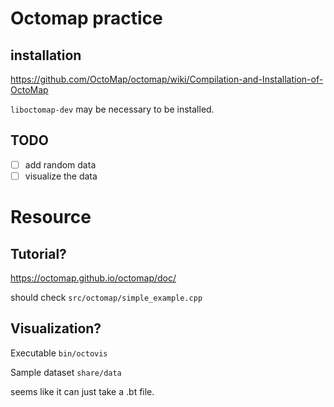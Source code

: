 # Octomap practice

## installation

https://github.com/OctoMap/octomap/wiki/Compilation-and-Installation-of-OctoMap

`liboctomap-dev` may be necessary to be installed.

## TODO

- [ ] add random data
- [ ] visualize the data

# Resource

## Tutorial?
https://octomap.github.io/octomap/doc/

should check `src/octomap/simple_example.cpp`

## Visualization?

Executable
`bin/octovis`

Sample dataset
`share/data`

seems like it can just take a .bt file.

